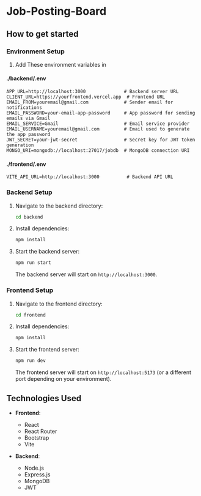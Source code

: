 
# Job-Posting-Board

## How to get started

### Environment Setup

1. Add These environment variables in

#### ./backend/.env

```env
APP_URL=http://localhost:3000              # Backend server URL
CLIENT_URL=https://yourfrontend.vercel.app  # Frontend URL
EMAIL_FROM=youremail@gmail.com             # Sender email for notifications
EMAIL_PASSWORD=your-email-app-password     # App password for sending emails via Gmail
EMAIL_SERVICE=Gmail                        # Email service provider
EMAIL_USERNAME=youremail@gmail.com         # Email used to generate the app password
JWT_SECRET=your-jwt-secret                 # Secret key for JWT token generation
MONGO_URI=mongodb://localhost:27017/jobdb  # MongoDB connection URI
```

#### ./frontend/.env

```env
VITE_API_URL=http://localhost:3000          # Backend API URL
```

### Backend Setup

1. Navigate to the backend directory:

    ```bash
    cd backend
    ```

2. Install dependencies:

    ```bash
    npm install
    ```

3. Start the backend server:

    ```bash
    npm run start
    ```

    The backend server will start on `http://localhost:3000`.

### Frontend Setup

1. Navigate to the frontend directory:

    ```bash
    cd frontend
    ```

2. Install dependencies:

    ```bash
    npm install
    ```

3. Start the frontend server:

    ```bash
    npm run dev
    ```

    The frontend server will start on `http://localhost:5173` (or a different port depending on your environment).

## Technologies Used

- **Frontend**:
  - React
  - React Router
  - Bootstrap
  - Vite

- **Backend**:
  - Node.js
  - Express.js
  - MongoDB
  - JWT
